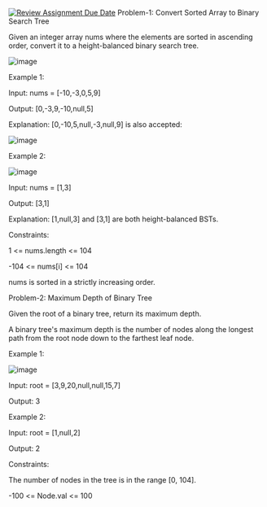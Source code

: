 [![Review Assignment Due Date](https://classroom.github.com/assets/deadline-readme-button-22041afd0340ce965d47ae6ef1cefeee28c7c493a6346c4f15d667ab976d596c.svg)](https://classroom.github.com/a/1kpoZW2W)
Problem-1: Convert Sorted Array to Binary Search Tree

Given an integer array nums where the elements are sorted in ascending order, convert it to a height-balanced binary search tree.

![image](https://github.com/user-attachments/assets/580c972f-aa01-442c-8579-d7d6be2e306e)





Example 1:




Input: nums = [-10,-3,0,5,9]

Output: [0,-3,9,-10,null,5]

Explanation: [0,-10,5,null,-3,null,9] is also accepted:



![image](https://github.com/user-attachments/assets/e6ff2804-bb6e-4ad7-84af-3e5dc8d71ffd)





Example 2:




![image](https://github.com/user-attachments/assets/c95f9c6e-0103-4191-a289-745480dfeb54)






Input: nums = [1,3]

Output: [3,1]

Explanation: [1,null,3] and [3,1] are both height-balanced BSTs.
 



Constraints:

1 <= nums.length <= 104

-104 <= nums[i] <= 104

nums is sorted in a strictly increasing order.








Problem-2: Maximum Depth of Binary Tree





Given the root of a binary tree, return its maximum depth.

A binary tree's maximum depth is the number of nodes along the longest path from the root node down to the farthest leaf node.

 



Example 1:





![image](https://github.com/user-attachments/assets/d0a61fb4-ea62-464b-a2c3-d030e662db05)



Input: root = [3,9,20,null,null,15,7]

Output: 3








Example 2:

Input: root = [1,null,2]

Output: 2
 




Constraints:

The number of nodes in the tree is in the range [0, 104].

-100 <= Node.val <= 100




